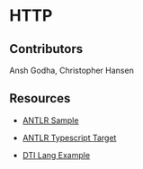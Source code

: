 # HTTP

## Contributors

Ansh Godha, Christopher Hansen

## Resources

* [ANTLR Sample](https://github.com/fwouts/sample-antlr4-typescript?ref=hackernoon.com)

* [ANTLR Typescript Target](https://github.com/tunnelvisionlabs/antlr4ts)

* [DTI Lang Example](https://github.com/cornell-dti/dti-lang)
